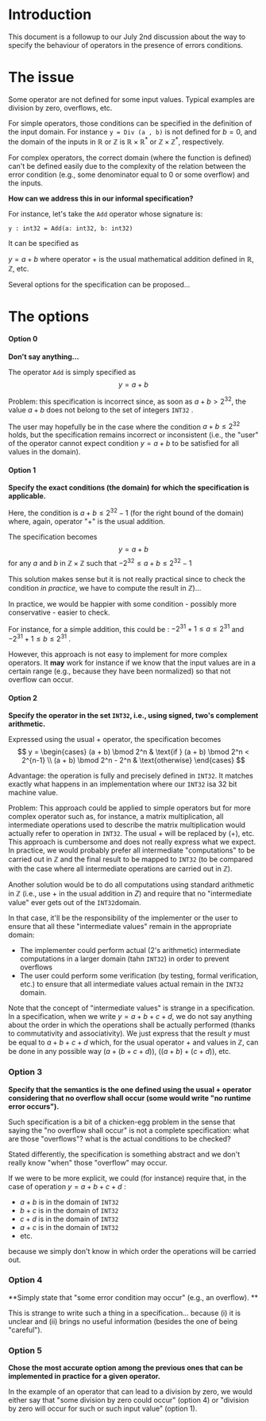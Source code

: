 # Introduction

This document is a followup to our July 2nd discussion about the way to specify the behaviour of operators in the presence of errors conditions.

# The issue 
Some operator are not defined for some input values. Typical examples are division by zero, overflows, etc.

For simple operators, those conditions can be specified in the definition of the input domain. For instance `y = Div (a , b)` is not defined for $b=0$, and the domain of the inputs in $\mathbb R$ or $\mathbb Z$ is $\mathbb R\times \mathbb R^*$  or $\mathbb Z\times \mathbb Z^*$, respectively.

For complex operators, the correct domain (where the function is defined) can't be defined easily due to the complexity of the relation between the error condition (e.g., some denominator equal to 0 or some overflow) and the inputs. 

**How can we address this in our informal specification?**

For instance, let's take the `Add` operator whose signature is:

`y : int32 = Add(a: int32, b: int32)`

It can be specified as 

$y = a+b$ where operator $+$ is the usual mathematical addition defined in $\mathbb R$, $\mathbb Z$, etc.

Several options for the specification can be proposed...

# The options

#### Option 0
**Don't say anything...**

The operator `Add` is simply specified as 
$$y = a + b $$

Problem: this specification is incorrect since, as soon as $a+b > 2^{32}$, the value $a+b$ does not belong to the set of integers `INT32`
.

The user may hopefully be in the case where the condition $a+b\leq 2^{32}$  holds, but the specification remains incorrect or inconsistent (i.e., the "user" of the operator cannot expect condition $y=a+b$ to be satisfied for all values in the domain). 

#### Option 1
**Specify the exact conditions (the domain) for which the specification is applicable.**

Here, the condition is $a+b \leq 2^{32}-1$ (for the right bound of the domain) where, again, operator "$+$" is the usual addition.

The specification becomes
$$y = a + b $$
for any $a$ and $b$ in $\mathbb Z \times \mathbb Z$  such that 
$-2^{32} \leq a+b \leq 2^{32}-1$

This solution makes sense but it is not really practical since to check the condition *in practice*, we have to compute the result in $\mathbb Z$)...

In practice, we would be happier with some condition - possibly more conservative - easier to check.

For instance, for a simple addition, this could be : $-2^{31}+1\leq a \leq 2^{31}$  and $-2^{31}+1 \leq b \leq 2^{31}$ .

However, this approach is not easy to implement for more complex operators. It **may** work for instance if we know that the input values are in a certain range (e.g., because they have been normalized) so that not overflow can occur. 

#### Option 2 
**Specify the operator in the set `INT32`, i.e.,  using signed, two's complement arithmetic.**

Expressed using the usual $+$ operator, the specification becomes
$$
y =
\begin{cases}
(a + b) \bmod 2^n & \text{if } (a + b) \bmod 2^n < 2^{n-1} \\
(a + b) \bmod 2^n - 2^n & \text{otherwise}
\end{cases}
$$

Advantage: the operation is fully and precisely defined in `INT32`. It matches exactly what happens in an implementation where our `INT32` isa 32 bit machine value. 

Problem: This approach could be applied to simple operators but for more complex operator such as, for instance, a matrix multiplication, all intermediate operations used to describe the matrix multiplication would actually refer to operation in `INT32`. The usual $+$ will be replaced by $(+)$, etc. This approach is cumbersome and does not really express what we expect. In practice, we would probably prefer all intermediate "computations" to be carried out in $\mathbb Z$ and the final result to be mapped to `INT32` (to be compared with the case where all intermediate operations are carried out in $\mathbb Z$).

Another solution would be to do all computations using standard arithmetic in $\mathbb Z$  (i.e., use $+$ in the usual addition in $Z$) and require that no "intermediate value" ever gets out of the `INT32`domain.

In that case, it'll be the responsibility of the implementer or the user to ensure that all these "intermediate values" remain in the appropriate domain:
- The implementer could perform actual (2's arithmetic) intermediate computations in a larger domain (tahn `INT32`) in order to prevent overflows
- The user could perform some verification (by testing, formal verification, etc.) to ensure that all intermediate values actual remain in the `INT32` domain.

Note that the concept of "intermediate values" is strange in a specification. In a specification, when we write $y=a+b+c+d$, we do not say anything about the order in which the operations shall be actually  performed (thanks to commutativity and associativity). We just express that the result $y$ must be equal to $a+b+c+d$ which, for the usual operator $+$ and values in $\mathbb Z$, can be done in any possible way ($a+(b+c+d))$, $((a+b)+(c+d)$), etc.

### Option 3
**Specify that the semantics is the one defined using the usual $+$ operator considering that no overflow shall occur (some  would write "no runtime error occurs").**

Such specification is a bit of a chicken-egg problem in the sense that saying the "no overflow shall occur" is not a complete specification: what are those "overflows"? what is the actual conditions to be checked?

Stated differently, the specification is something abstract and we don't really know "when" those "overflow" may occur. 

If we were to be more explicit, we could (for instance) require that, in the case of operation $y=a+b+c+d$ :
- $a+b$ is in the domain of `INT32`
- $b+c$ is in the domain of `INT32`
- $c+d$ is in the domain of `INT32`
- $a+c$ is in the domain of `INT32`
- etc. 
  
because we simply don't know in which order the operations will be carried out.

### Option 4
**Simply state that "some error condition may occur" (e.g., an overflow). 
**

This is strange to write such a thing in a specification... because (i) it is unclear and (ii) brings no useful information (besides the one of being "careful").

### Option 5
**Chose the most accurate option among the previous ones that can be implemented in practice for a given operator.**

In the example of an operator that can lead to a division by zero, we would either say that "some division by zero could occur" (option 4) or "division by zero will occur for such or such input value" (option 1).

